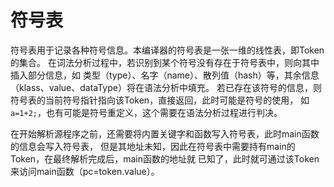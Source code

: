 # 符号表

符号表用于记录各种符号信息。本编译器的符号表是一张一维的线性表，即Token的集合。
在词法分析过程中，若识别到某个符号没有存在于符号表中，则向其中插入部分信息，如
类型（type）、名字（name）、散列值（hash）等，其余信息（klass、value、dataType）将在语法分析中填充。
若已存在该符号的信息，则符号表的当前符号指针指向该Token，直接返回，此时可能是符号的使用，
如 `a=1+2;`，也有可能是符号重定义，这个需要在语法分析过程进行判决。

在开始解析源程序之前，还需要将内置关键字和函数写入符号表，此时main函数的信息会写入符号表，
但是其地址未知，因此在符号表中需要持有main的Token，在最终解析完成后，main函数的地址就
已知了，此时就可通过该Token来访问main函数（pc=token.value）。
